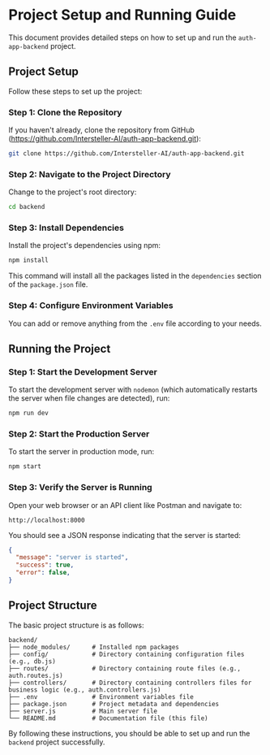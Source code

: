 # Project Setup and Running Guide

This document provides detailed steps on how to set up and run the `auth-app-backend` project.

## Project Setup

Follow these steps to set up the project:

### Step 1: Clone the Repository

If you haven't already, clone the repository from GitHub (https://github.com/Intersteller-AI/auth-app-backend.git):

```bash
git clone https://github.com/Intersteller-AI/auth-app-backend.git
```

### Step 2: Navigate to the Project Directory

Change to the project's root directory:

```bash
cd backend
```

### Step 3: Install Dependencies

Install the project's dependencies using npm:

```bash
npm install
```

This command will install all the packages listed in the `dependencies` section of the `package.json` file.

### Step 4: Configure Environment Variables

You can add or remove anything from the `.env` file according to your needs.

## Running the Project

### Step 1: Start the Development Server

To start the development server with `nodemon` (which automatically restarts the server when file changes are detected), run:

```bash
npm run dev
```

### Step 2: Start the Production Server

To start the server in production mode, run:

```bash
npm start
```

### Step 3: Verify the Server is Running

Open your web browser or an API client like Postman and navigate to:

```
http://localhost:8000
```

You should see a JSON response indicating that the server is started:

```json
{
  "message": "server is started",
  "success": true,
  "error": false,
}
```

## Project Structure

The basic project structure is as follows:

```
backend/
├── node_modules/      # Installed npm packages
├── config/            # Directory containing configuration files (e.g., db.js)
├── routes/            # Directory containing route files (e.g., auth.routes.js)
├── controllers/       # Directory containing controllers files for business logic (e.g., auth.controllers.js)
├── .env               # Environment variables file
├── package.json       # Project metadata and dependencies
├── server.js          # Main server file
└── README.md          # Documentation file (this file)
```

By following these instructions, you should be able to set up and run the `backend` project successfully.
